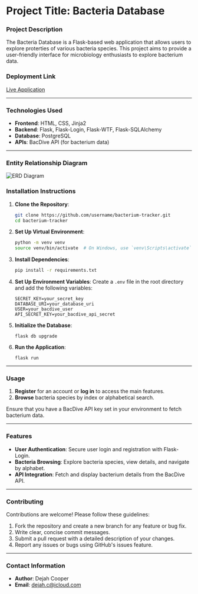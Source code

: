 # Project Title: Bacteria Database

### Project Description

The Bacteria Database is a Flask-based web application that allows users to explore proterties of various bacteria species. This project aims to provide a user-friendly interface for microbiology enthusiasts to explore bacterium data.

### Deployment Link

[Live Application](https://bacteria-database.onrender.com)

---

### Technologies Used

- **Frontend**: HTML, CSS, Jinja2
- **Backend**: Flask, Flask-Login, Flask-WTF, Flask-SQLAlchemy
- **Database**: PostgreSQL
- **APIs**: BacDive API (for bacterium data)

---

### Entity Relationship Diagram

![ERD Diagram](/capstone-project-one-9f2151c318294e76936126364eb9e232/erd_diagram.pngerd_diagram.png)

### Installation Instructions

1. **Clone the Repository**:

   ```bash
   git clone https://github.com/username/bacterium-tracker.git
   cd bacterium-tracker
   ```

2. **Set Up Virtual Environment**:

   ```bash
   python -m venv venv
   source venv/bin/activate  # On Windows, use `venv\Scripts\activate`
   ```

3. **Install Dependencies**:

   ```bash
   pip install -r requirements.txt
   ```

4. **Set Up Environment Variables**:
   Create a `.env` file in the root directory and add the following variables:

   ```
   SECRET_KEY=your_secret_key
   DATABASE_URI=your_database_uri
   USER=your_bacdive_user
   API_SECRET_KEY=your_bacdive_api_secret
   ```

5. **Initialize the Database**:

   ```
   flask db upgrade
   ```

6. **Run the Application**:
   ```
   flask run
   ```

---

### Usage

1. **Register** for an account or **log in** to access the main features.
2. **Browse** bacteria species by index or alphabetical search.

Ensure that you have a BacDive API key set in your environment to fetch bacterium data.

---

### Features

- **User Authentication**: Secure user login and registration with Flask-Login.
- **Bacteria Browsing**: Explore bacteria species, view details, and navigate by alphabet.
- **API Integration**: Fetch and display bacterium details from the BacDive API.

---

### Contributing

Contributions are welcome! Please follow these guidelines:

1. Fork the repository and create a new branch for any feature or bug fix.
2. Write clear, concise commit messages.
3. Submit a pull request with a detailed description of your changes.
4. Report any issues or bugs using GitHub's issues feature.

---

### Contact Information

- **Author**: Dejah Cooper
- **Email**: dejah.c@icloud.com
